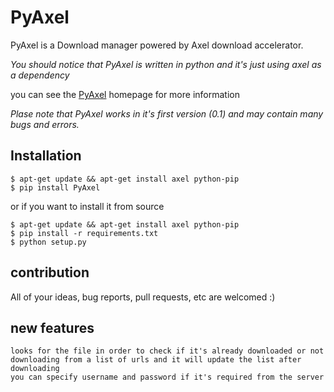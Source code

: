 PyAxel
======

PyAxel is a Download manager powered by Axel download accelerator.

*You should notice that PyAxel is written in python and it's just using axel as a dependency*

you can see the [PyAxel](http://mehdy.github.io/PyAxel) homepage for more information

*Plase note that PyAxel works in it's first version (0.1) and may contain many bugs and errors.*
## Installation
```
$ apt-get update && apt-get install axel python-pip
$ pip install PyAxel
```

or if you want to install it from source

```
$ apt-get update && apt-get install axel python-pip
$ pip install -r requirements.txt
$ python setup.py
```
## contribution

All of your ideas, bug reports, pull requests, etc are welcomed :)

## new features
```
looks for the file in order to check if it's already downloaded or not
downloading from a list of urls and it will update the list after downloading
you can specify username and password if it's required from the server
```
